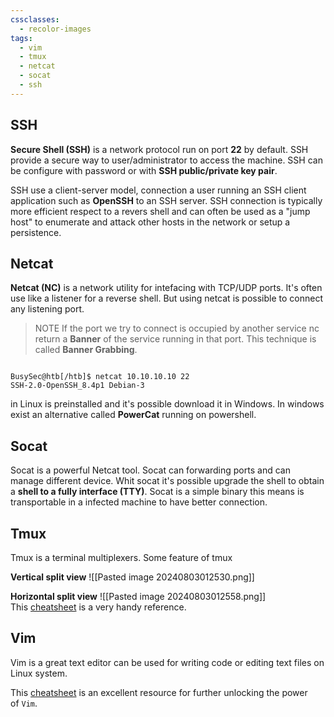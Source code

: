 ```yaml
---
cssclasses:
  - recolor-images
tags:
  - vim
  - tmux
  - netcat
  - socat
  - ssh
---
```

## SSH
**Secure Shell (SSH)** is a network protocol run on port **22** by default. SSH provide a secure way to user/administrator to access the machine. SSH can be configure with password or with **SSH public/private key pair**. 

SSH use a client-server model, connection a user running an SSH client application such as **OpenSSH** to an SSH server.
SSH connection is typically more efficient respect to a revers shell and can often be used as a "jump host" to enumerate and attack other hosts in the network or setup a persistence.

## Netcat
**Netcat (NC)** is a network utility for intefacing with TCP/UDP ports. It's often use like a listener for a reverse shell. But using netcat is possible to connect any listening port.

>NOTE
>If the port we try to connect is occupied by another service nc return a **Banner** of the service running in that port. This technique is called **Banner Grabbing**.

```shell

BusySec@htb[/htb]$ netcat 10.10.10.10 22
SSH-2.0-OpenSSH_8.4p1 Debian-3

```

in Linux is preinstalled and it's possible download it in Windows. In windows exist an alternative called **PowerCat** running on powershell.

## Socat
Socat is a powerful Netcat tool. Socat can forwarding ports and can manage different device. Whit socat it's possible upgrade the shell to obtain a **shell to a fully interface (TTY)**. Socat is a simple binary this means is transportable in a infected machine to have better connection.

## Tmux
Tmux is a terminal multiplexers. Some feature of tmux

**Vertical split view**
![[Pasted image 20240803012530.png]]

**Horizontal split view**
![[Pasted image 20240803012558.png]]
This [cheatsheet](https://tmuxcheatsheet.com/) is a very handy reference.

## Vim
Vim is a great text editor can be used for writing code or editing text files on Linux system.

This [cheatsheet](https://vimsheet.com/) is an excellent resource for further unlocking the power of `Vim`.
